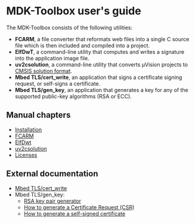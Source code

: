 # MDK-Toolbox user's guide

The MDK-Toolbox consists of the following utilities:

- **FCARM**, a file converter that reformats web files into a single C source file which is then included and compiled into a project.
- **ElfDwT**, a command-line utility that computes and writes a signature into the application image file.
- **uv2csolution**, a command-line utility that converts µVision projects to [CMSIS solution format](https://github.com/Open-CMSIS-Pack/cmsis-toolbox/blob/main/docs/YML-Input-Format.md).
- **Mbed TLS/cert_write**, an application that signs a certificate signing request, or self-signs a certificate.
- **Mbed TLS/gen_key**, an application that generates a key for any of the supported public-key algorithms (RSA or ECC).

## Manual chapters

- [Installation](./01_installation.md)
- [FCARM](./02_fcarm.md)
- [ElfDwt](./03_elfdwt.md)
- [uv2csolution](./04_uv2csolution.md)
- [Licenses](./licenses.md)

## External documentation

- [Mbed TLS/cert_write](https://mbed-tls.readthedocs.io/en/latest/kb/how-to/generate-a-self-signed-certificate/#command-to-generate-a-self-signed-certificate)
- Mbed TLS/gen_key:
  - [RSA key pair generator](https://mbed-tls.readthedocs.io/en/latest/kb/cryptography/rsa-key-pair-generator/)
  - [How to generate a Certificate Request (CSR)](https://mbed-tls.readthedocs.io/en/latest/kb/how-to/generate-a-certificate-request-csr/)
  - [How to generate a self-signed certificate](https://mbed-tls.readthedocs.io/en/latest/kb/how-to/generate-a-self-signed-certificate/)
